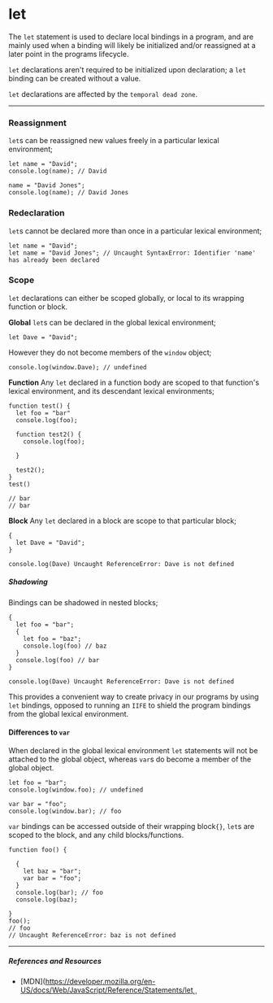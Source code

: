 # let

The `let` statement is used to declare local bindings in a program, and are mainly used when a binding will likely be initialized and/or reassigned at a later point in the programs lifecycle.

`let` declarations aren't required to be initialized upon declaration; a `let` binding can be created without a value.

`let` declarations are affected by the `temporal dead zone`.

---

### Reassignment

`let`s can be reassigned new values freely in a particular lexical environment;

```
let name = "David";
console.log(name); // David

name = "David Jones";
console.log(name); // David Jones
```

### Redeclaration

`let`s cannot be declared more than once in a particular lexical environment;

```
let name = "David";
let name = "David Jones"; // Uncaught SyntaxError: Identifier 'name' has already been declared
```

### Scope

`let` declarations can either be scoped globally, or local to its wrapping function or block.

**Global**
`let`s can be declared in the global lexical environment;

```
let Dave = "David";
```

However they do not become members of the `window` object;

```
console.log(window.Dave); // undefined
```

**Function**
Any `let` declared in a function body are scoped to that function's lexical environment, and its descendant lexical environments;

```
function test() {
  let foo = "bar"
  console.log(foo);

  function test2() {
    console.log(foo);

  }

  test2();
}
test()

// bar
// bar
```

**Block**
Any `let` declared in a block are scope to that particular block;

```
{
  let Dave = "David";
}

console.log(Dave) Uncaught ReferenceError: Dave is not defined
```

##### Shadowing

Bindings can be shadowed in nested blocks;

```
{
  let foo = "bar";
  {
    let foo = "baz";
    console.log(foo) // baz
  }
  console.log(foo) // bar
}

console.log(Dave) Uncaught ReferenceError: Dave is not defined
```

This provides a convenient way to create privacy in our programs by using `let` bindings, opposed to running an `IIFE` to shield the program bindings from the global lexical environment.

#### Differences to `var`

When declared in the global lexical environment `let` statements will not be attached to the global object, whereas `var`s do become a member of the global object.

```
let foo = "bar";
console.log(window.foo); // undefined

var bar = "foo";
console.log(window.bar); // foo
```

`var` bindings can be accessed outside of their wrapping block`{}`, `let`s are scoped to the block, and any child blocks/functions.

```
function foo() {

  {
    let baz = "bar";
    var bar = "foo";
  }
  console.log(bar); // foo
  console.log(baz);

}
foo();
// foo
// Uncaught ReferenceError: baz is not defined
```

---

##### References and Resources

- [MDN](https://developer.mozilla.org/en-US/docs/Web/JavaScript/Reference/Statements/let˛¸
